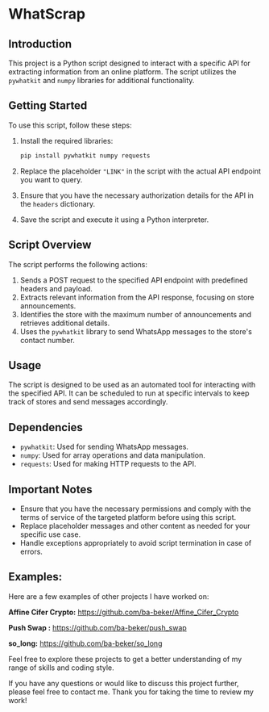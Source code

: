 # WhatScrap

## Introduction
This project is a Python script designed to interact with a specific API for extracting information from an online platform. The script utilizes the `pywhatkit` and `numpy` libraries for additional functionality.

## Getting Started
To use this script, follow these steps:

1. Install the required libraries:
    ```bash
    pip install pywhatkit numpy requests
    ```

2. Replace the placeholder `"LINK"` in the script with the actual API endpoint you want to query.

3. Ensure that you have the necessary authorization details for the API in the `headers` dictionary.

4. Save the script and execute it using a Python interpreter.

## Script Overview
The script performs the following actions:

1. Sends a POST request to the specified API endpoint with predefined headers and payload.
2. Extracts relevant information from the API response, focusing on store announcements.
3. Identifies the store with the maximum number of announcements and retrieves additional details.
4. Uses the `pywhatkit` library to send WhatsApp messages to the store's contact number.

## Usage
The script is designed to be used as an automated tool for interacting with the specified API. It can be scheduled to run at specific intervals to keep track of stores and send messages accordingly.

## Dependencies
- `pywhatkit`: Used for sending WhatsApp messages.
- `numpy`: Used for array operations and data manipulation.
- `requests`: Used for making HTTP requests to the API.

## Important Notes
- Ensure that you have the necessary permissions and comply with the terms of service of the targeted platform before using this script.
- Replace placeholder messages and other content as needed for your specific use case.
- Handle exceptions appropriately to avoid script termination in case of errors.

## Examples:
Here are a few examples of other projects I have worked on:

**Affine Cifer Crypto:** https://github.com/ba-beker/Affine_Cifer_Crypto

**Push Swap :** https://github.com/ba-beker/push_swap

**so_long:** https://github.com/ba-beker/so_long

Feel free to explore these projects to get a better understanding of my range of skills and coding style.

If you have any questions or would like to discuss this project further, please feel free to contact me. Thank you for taking the time to review my work!
